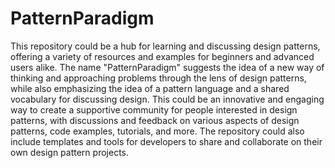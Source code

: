 # PatternParadigm
This repository could be a hub for learning and discussing design patterns, offering a variety of resources and examples for beginners and advanced users alike. The name "PatternParadigm" suggests the idea of a new way of thinking and approaching problems through the lens of design patterns, while also emphasizing the idea of a pattern language and a shared vocabulary for discussing design. This could be an innovative and engaging way to create a supportive community for people interested in design patterns, with discussions and feedback on various aspects of design patterns, code examples, tutorials, and more. The repository could also include templates and tools for developers to share and collaborate on their own design pattern projects.
